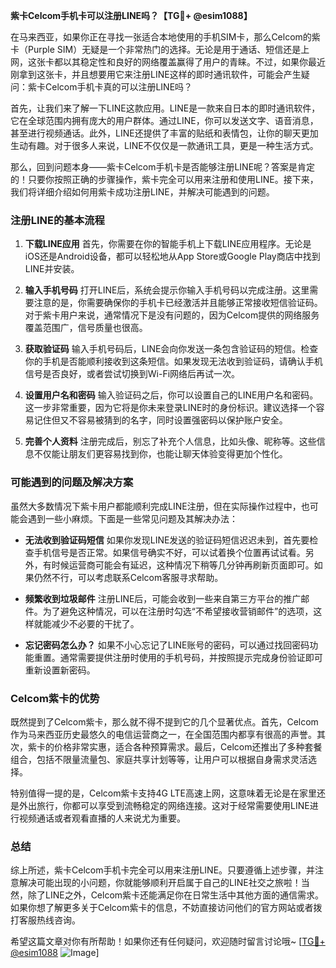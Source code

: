**紫卡Celcom手机卡可以注册LINE吗？【TG💪+ @esim1088】**

在马来西亚，如果你正在寻找一张适合本地使用的手机SIM卡，那么Celcom的紫卡（Purple SIM）无疑是一个非常热门的选择。无论是用于通话、短信还是上网，这张卡都以其稳定性和良好的网络覆盖赢得了用户的青睐。不过，如果你最近刚拿到这张卡，并且想要用它来注册LINE这样的即时通讯软件，可能会产生疑问：紫卡Celcom手机卡真的可以注册LINE吗？

首先，让我们来了解一下LINE这款应用。LINE是一款来自日本的即时通讯软件，它在全球范围内拥有庞大的用户群体。通过LINE，你可以发送文字、语音消息，甚至进行视频通话。此外，LINE还提供了丰富的贴纸和表情包，让你的聊天更加生动有趣。对于很多人来说，LINE不仅仅是一款通讯工具，更是一种生活方式。

那么，回到问题本身——紫卡Celcom手机卡是否能够注册LINE呢？答案是肯定的！只要你按照正确的步骤操作，紫卡完全可以用来注册和使用LINE。接下来，我们将详细介绍如何用紫卡成功注册LINE，并解决可能遇到的问题。

### 注册LINE的基本流程

1. **下载LINE应用**
   首先，你需要在你的智能手机上下载LINE应用程序。无论是iOS还是Android设备，都可以轻松地从App Store或Google Play商店中找到LINE并安装。

2. **输入手机号码**
   打开LINE后，系统会提示你输入手机号码以完成注册。这里需要注意的是，你需要确保你的手机卡已经激活并且能够正常接收短信验证码。对于紫卡用户来说，通常情况下是没有问题的，因为Celcom提供的网络服务覆盖范围广，信号质量也很高。

3. **获取验证码**
   输入手机号码后，LINE会向你发送一条包含验证码的短信。检查你的手机是否能顺利接收到这条短信。如果发现无法收到验证码，请确认手机信号是否良好，或者尝试切换到Wi-Fi网络后再试一次。

4. **设置用户名和密码**
   输入验证码之后，你可以设置自己的LINE用户名和密码。这一步非常重要，因为它将是你未来登录LINE时的身份标识。建议选择一个容易记住但又不容易被猜到的名字，同时设置强密码以保护账户安全。

5. **完善个人资料**
   注册完成后，别忘了补充个人信息，比如头像、昵称等。这些信息不仅能让朋友们更容易找到你，也能让聊天体验变得更加个性化。

### 可能遇到的问题及解决方案

虽然大多数情况下紫卡用户都能顺利完成LINE注册，但在实际操作过程中，也可能会遇到一些小麻烦。下面是一些常见问题及其解决办法：

- **无法收到验证码短信**
  如果你发现LINE发送的验证码短信迟迟未到，首先要检查手机信号是否正常。如果信号确实不好，可以试着换个位置再试试看。另外，有时候运营商可能会有延迟，这种情况下稍等几分钟再刷新页面即可。如果仍然不行，可以考虑联系Celcom客服寻求帮助。

- **频繁收到垃圾邮件**
  注册LINE后，可能会收到一些来自第三方平台的推广邮件。为了避免这种情况，可以在注册时勾选“不希望接收营销邮件”的选项，这样就能减少不必要的干扰了。

- **忘记密码怎么办？**
  如果不小心忘记了LINE账号的密码，可以通过找回密码功能重置。通常需要提供注册时使用的手机号码，并按照提示完成身份验证即可重新设置新密码。

### Celcom紫卡的优势

既然提到了Celcom紫卡，那么就不得不提到它的几个显著优点。首先，Celcom作为马来西亚历史最悠久的电信运营商之一，在全国范围内都享有很高的声誉。其次，紫卡的价格非常实惠，适合各种预算需求。最后，Celcom还推出了多种套餐组合，包括不限量流量包、家庭共享计划等等，让用户可以根据自身需求灵活选择。

特别值得一提的是，Celcom紫卡支持4G LTE高速上网，这意味着无论是在家里还是外出旅行，你都可以享受到流畅稳定的网络连接。这对于经常需要使用LINE进行视频通话或者观看直播的人来说尤为重要。

### 总结

综上所述，紫卡Celcom手机卡完全可以用来注册LINE。只要遵循上述步骤，并注意解决可能出现的小问题，你就能够顺利开启属于自己的LINE社交之旅啦！当然，除了LINE之外，Celcom紫卡还能满足你在日常生活中其他方面的通信需求。如果你想了解更多关于Celcom紫卡的信息，不妨直接访问他们的官方网站或者拨打客服热线咨询。

希望这篇文章对你有所帮助！如果你还有任何疑问，欢迎随时留言讨论哦~ [[TG💪+ @esim1088](https://t.me/s/esim1088) ![Image](https://i.postimg.cc/4NQfJmqS/Snipaste-2025-05-13-00-14-12.png)]